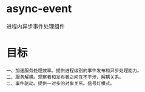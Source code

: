 async-event
========
进程内异步事件处理组件

目标
===
    一、加速服务处理效率。提供进程级别的事件发布和异步处理能力。
    二、服务解耦。观察者和发布者之间互不干涉，解耦关系。
    二、事件驱动。提供一对多的对象关系。信号灯模式。
